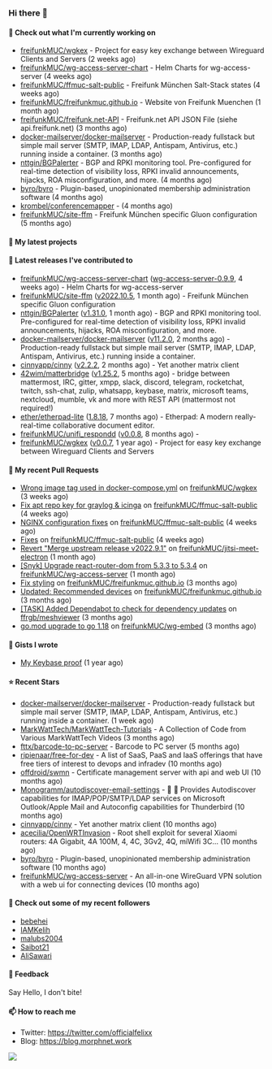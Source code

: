 ### Hi there 👋

#### 👷 Check out what I'm currently working on

- [freifunkMUC/wgkex](https://github.com/freifunkMUC/wgkex) - Project for easy key exchange between Wireguard Clients and Servers (2 weeks ago)
- [freifunkMUC/wg-access-server-chart](https://github.com/freifunkMUC/wg-access-server-chart) - Helm Charts for wg-access-server (4 weeks ago)
- [freifunkMUC/ffmuc-salt-public](https://github.com/freifunkMUC/ffmuc-salt-public) - Freifunk München Salt-Stack states (4 weeks ago)
- [freifunkMUC/freifunkmuc.github.io](https://github.com/freifunkMUC/freifunkmuc.github.io) - Website von Freifunk Muenchen (1 month ago)
- [freifunkMUC/freifunk.net-API](https://github.com/freifunkMUC/freifunk.net-API) - Freifunk.net API JSON File (siehe api.freifunk.net) (3 months ago)
- [docker-mailserver/docker-mailserver](https://github.com/docker-mailserver/docker-mailserver) - Production-ready fullstack but simple mail server (SMTP, IMAP, LDAP, Antispam, Antivirus, etc.) running inside a container. (3 months ago)
- [nttgin/BGPalerter](https://github.com/nttgin/BGPalerter) - BGP and RPKI monitoring tool. Pre-configured for real-time detection of visibility loss, RPKI invalid announcements, hijacks, ROA misconfiguration, and more. (4 months ago)
- [byro/byro](https://github.com/byro/byro) - Plugin-based, unopinionated membership administration software (4 months ago)
- [krombel/conferencemapper](https://github.com/krombel/conferencemapper) -  (4 months ago)
- [freifunkMUC/site-ffm](https://github.com/freifunkMUC/site-ffm) - Freifunk München specific Gluon configuration (5 months ago)

#### 🌱 My latest projects


#### 🔭 Latest releases I've contributed to

- [freifunkMUC/wg-access-server-chart](https://github.com/freifunkMUC/wg-access-server-chart) ([wg-access-server-0.9.9](https://github.com/freifunkMUC/wg-access-server-chart/releases/tag/wg-access-server-0.9.9), 4 weeks ago) - Helm Charts for wg-access-server
- [freifunkMUC/site-ffm](https://github.com/freifunkMUC/site-ffm) ([v2022.10.5](https://github.com/freifunkMUC/site-ffm/releases/tag/v2022.10.5), 1 month ago) - Freifunk München specific Gluon configuration
- [nttgin/BGPalerter](https://github.com/nttgin/BGPalerter) ([v1.31.0](https://github.com/nttgin/BGPalerter/releases/tag/v1.31.0), 1 month ago) - BGP and RPKI monitoring tool. Pre-configured for real-time detection of visibility loss, RPKI invalid announcements, hijacks, ROA misconfiguration, and more.
- [docker-mailserver/docker-mailserver](https://github.com/docker-mailserver/docker-mailserver) ([v11.2.0](https://github.com/docker-mailserver/docker-mailserver/releases/tag/v11.2.0), 2 months ago) - Production-ready fullstack but simple mail server (SMTP, IMAP, LDAP, Antispam, Antivirus, etc.) running inside a container.
- [cinnyapp/cinny](https://github.com/cinnyapp/cinny) ([v2.2.2](https://github.com/cinnyapp/cinny/releases/tag/v2.2.2), 2 months ago) - Yet another matrix client
- [42wim/matterbridge](https://github.com/42wim/matterbridge) ([v1.25.2](https://github.com/42wim/matterbridge/releases/tag/v1.25.2), 5 months ago) - bridge between mattermost, IRC, gitter, xmpp, slack, discord, telegram, rocketchat, twitch, ssh-chat, zulip, whatsapp, keybase, matrix, microsoft teams, nextcloud, mumble, vk and more with REST API (mattermost not required!)
- [ether/etherpad-lite](https://github.com/ether/etherpad-lite) ([1.8.18](https://github.com/ether/etherpad-lite/releases/tag/1.8.18), 7 months ago) - Etherpad: A modern really-real-time collaborative document editor.
- [freifunkMUC/unifi_respondd](https://github.com/freifunkMUC/unifi_respondd) ([v0.0.8](https://github.com/freifunkMUC/unifi_respondd/releases/tag/v0.0.8), 8 months ago) - 
- [freifunkMUC/wgkex](https://github.com/freifunkMUC/wgkex) ([v0.0.7](https://github.com/freifunkMUC/wgkex/releases/tag/v0.0.7), 1 year ago) - Project for easy key exchange between Wireguard Clients and Servers

#### 🔨 My recent Pull Requests

- [Wrong image tag used in docker-compose.yml](https://github.com/freifunkMUC/wgkex/pull/95) on [freifunkMUC/wgkex](https://github.com/freifunkMUC/wgkex) (3 weeks ago)
- [Fix apt repo key for graylog &amp; icinga](https://github.com/freifunkMUC/ffmuc-salt-public/pull/117) on [freifunkMUC/ffmuc-salt-public](https://github.com/freifunkMUC/ffmuc-salt-public) (4 weeks ago)
- [NGINX configuration fixes](https://github.com/freifunkMUC/ffmuc-salt-public/pull/116) on [freifunkMUC/ffmuc-salt-public](https://github.com/freifunkMUC/ffmuc-salt-public) (4 weeks ago)
- [Fixes](https://github.com/freifunkMUC/ffmuc-salt-public/pull/115) on [freifunkMUC/ffmuc-salt-public](https://github.com/freifunkMUC/ffmuc-salt-public) (4 weeks ago)
- [Revert &#34;Merge upstream release v2022.9.1&#34;](https://github.com/freifunkMUC/jitsi-meet-electron/pull/58) on [freifunkMUC/jitsi-meet-electron](https://github.com/freifunkMUC/jitsi-meet-electron) (1 month ago)
- [[Snyk] Upgrade react-router-dom from 5.3.3 to 5.3.4](https://github.com/freifunkMUC/wg-access-server/pull/261) on [freifunkMUC/wg-access-server](https://github.com/freifunkMUC/wg-access-server) (1 month ago)
- [Fix styling](https://github.com/freifunkMUC/freifunkmuc.github.io/pull/341) on [freifunkMUC/freifunkmuc.github.io](https://github.com/freifunkMUC/freifunkmuc.github.io) (3 months ago)
- [Updated: Recommended devices](https://github.com/freifunkMUC/freifunkmuc.github.io/pull/340) on [freifunkMUC/freifunkmuc.github.io](https://github.com/freifunkMUC/freifunkmuc.github.io) (3 months ago)
- [[TASK] Added Dependabot to check for dependency updates](https://github.com/ffrgb/meshviewer/pull/325) on [ffrgb/meshviewer](https://github.com/ffrgb/meshviewer) (3 months ago)
- [go.mod upgrade to go 1.18](https://github.com/freifunkMUC/wg-embed/pull/14) on [freifunkMUC/wg-embed](https://github.com/freifunkMUC/wg-embed) (3 months ago)

#### 📓 Gists I wrote

- [My Keybase proof](https://gist.github.com/69863960a08efeb03ad576ccaf93d880) (1 year ago)

#### ⭐ Recent Stars

- [docker-mailserver/docker-mailserver](https://github.com/docker-mailserver/docker-mailserver) - Production-ready fullstack but simple mail server (SMTP, IMAP, LDAP, Antispam, Antivirus, etc.) running inside a container. (1 week ago)
- [MarkWattTech/MarkWattTech-Tutorials](https://github.com/MarkWattTech/MarkWattTech-Tutorials) - A Collection of Code from Various MarkWattTech Videos (3 months ago)
- [fttx/barcode-to-pc-server](https://github.com/fttx/barcode-to-pc-server) - Barcode to PC server (5 months ago)
- [ripienaar/free-for-dev](https://github.com/ripienaar/free-for-dev) - A list of SaaS, PaaS and IaaS offerings that have free tiers of interest to devops and infradev (10 months ago)
- [offdroid/swmn](https://github.com/offdroid/swmn) - Certificate management server with api and web UI (10 months ago)
- [Monogramm/autodiscover-email-settings](https://github.com/Monogramm/autodiscover-email-settings) - :whale: :wrench: Provides Autodiscover capabilities for IMAP/POP/SMTP/LDAP services on Microsoft Outlook/Apple Mail and Autoconfig capabilities for Thunderbird (10 months ago)
- [cinnyapp/cinny](https://github.com/cinnyapp/cinny) - Yet another matrix client (10 months ago)
- [acecilia/OpenWRTInvasion](https://github.com/acecilia/OpenWRTInvasion) - Root shell exploit for several Xiaomi routers: 4A Gigabit, 4A 100M, 4, 4C, 3Gv2, 4Q, miWifi 3C... (10 months ago)
- [byro/byro](https://github.com/byro/byro) - Plugin-based, unopinionated membership administration software (10 months ago)
- [freifunkMUC/wg-access-server](https://github.com/freifunkMUC/wg-access-server) - An all-in-one WireGuard VPN solution with a web ui for connecting devices (10 months ago)

#### 👯 Check out some of my recent followers

- [bebehei](https://github.com/bebehei)
- [IAMKelih](https://github.com/IAMKelih)
- [malubs2004](https://github.com/malubs2004)
- [Saibot21](https://github.com/Saibot21)
- [AliSawari](https://github.com/AliSawari)

#### 💬 Feedback

Say Hello, I don't bite!

#### 📫 How to reach me

- Twitter: https://twitter.com/officialfelixx
- Blog: https://blog.morphnet.work

<img align="left" src="https://github-readme-stats.vercel.app/api?username=GoliathLabs&show_icons=true&hide_border=true&layout=compact&theme=chartreuse-dark&hide_rank=true&include_all_commits=true&bg_color=0d1117" />
